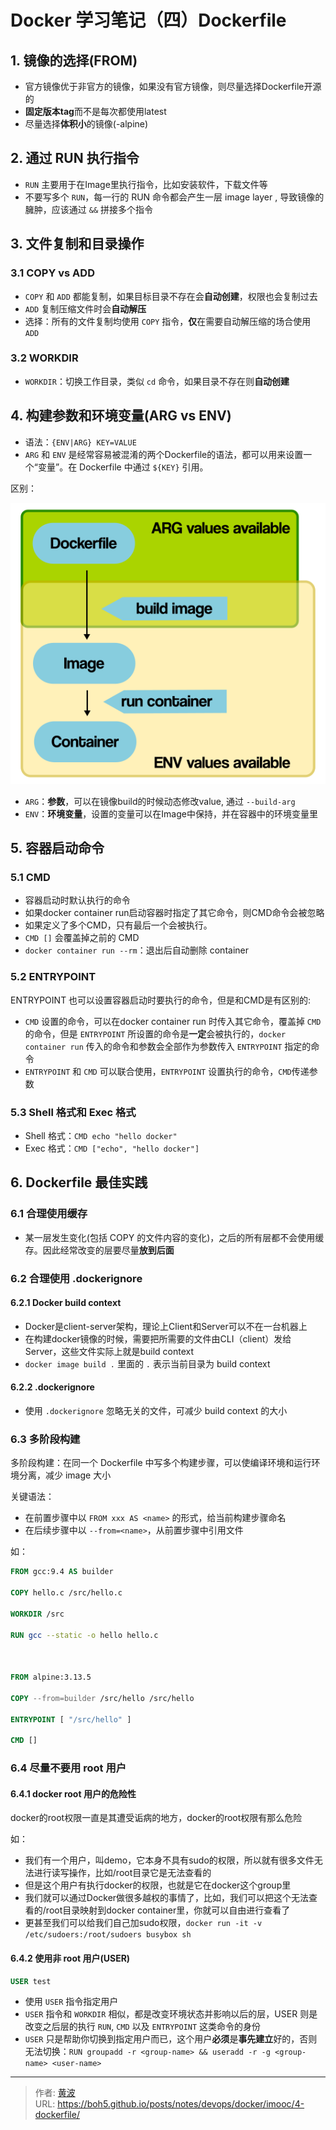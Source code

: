 # Docker 学习笔记（四）Dockerfile


## 1. 镜像的选择(FROM)

- 官方镜像优于非官方的镜像，如果没有官方镜像，则尽量选择Dockerfile开源的
- **固定版本tag**而不是每次都使用latest
- 尽量选择**体积小**的镜像(-alpine)

## 2. 通过 RUN 执行指令

- `RUN` 主要用于在Image里执行指令，比如安装软件，下载文件等
- 不要写多个 `RUN`，每一行的 RUN 命令都会产生一层 image layer , 导致镜像的臃肿，应该通过 `&&` 拼接多个指令

## 3. 文件复制和目录操作

### 3.1 COPY vs ADD

- `COPY` 和 `ADD` 都能复制，如果目标目录不存在会**自动创建**，权限也会复制过去
- `ADD` 复制压缩文件时会**自动解压**
- 选择：所有的文件复制均使用 `COPY` 指令，**仅**在需要自动解压缩的场合使用 `ADD`

### 3.2 WORKDIR

- `WORKDIR`：切换工作目录，类似 `cd` 命令，如果目录不存在则**自动创建**



## 4. 构建参数和环境变量(ARG vs ENV)

- 语法：`{ENV|ARG} KEY=VALUE`
- `ARG` 和 `ENV` 是经常容易被混淆的两个Dockerfile的语法，都可以用来设置一个“变量”。在 Dockerfile 中通过 `${KEY}` 引用。

区别：

![ARG vs ENV](../images/docker_environment_build_args.png)

- `ARG`：**参数**，可以在镜像build的时候动态修改value, 通过 `--build-arg`
- `ENV`：**环境变量**，设置的变量可以在Image中保持，并在容器中的环境变量里

## 5. 容器启动命令 

### 5.1 CMD

- 容器启动时默认执行的命令
- 如果docker container run启动容器时指定了其它命令，则CMD命令会被忽略
- 如果定义了多个CMD，只有最后一个会被执行。
- `CMD []` 会覆盖掉之前的 CMD
- `docker container run --rm`：退出后自动删除 container

### 5.2 ENTRYPOINT

ENTRYPOINT 也可以设置容器启动时要执行的命令，但是和CMD是有区别的:

- `CMD` 设置的命令，可以在docker container run 时传入其它命令，覆盖掉 `CMD` 的命令，但是 `ENTRYPOINT` 所设置的命令是**一定**会被执行的，`docker container run` 传入的命令和参数会全部作为参数传入 `ENTRYPOINT` 指定的命令
- `ENTRYPOINT` 和 `CMD` 可以联合使用，`ENTRYPOINT` 设置执行的命令，`CMD`传递参数

### 5.3 Shell 格式和 Exec 格式

- Shell 格式：`CMD echo "hello docker"`
- Exec 格式：`CMD ["echo", "hello docker"]`

## 6. Dockerfile 最佳实践

### 6.1 合理使用缓存

- 某一层发生变化(包括 COPY 的文件内容的变化)，之后的所有层都不会使用缓存。因此经常改变的层要尽量**放到后面**

### 6.2 合理使用 .dockerignore

#### 6.2.1 Docker build context

- Docker是client-server架构，理论上Client和Server可以不在一台机器上
- 在构建docker镜像的时候，需要把所需要的文件由CLI（client）发给Server，这些文件实际上就是build context
- `docker image build .` 里面的 `.` 表示当前目录为 build context

#### 6.2.2 .dockerignore

- 使用 `.dockerignore` 忽略无关的文件，可减少 build context 的大小

### 6.3 多阶段构建

多阶段构建：在同一个 Dockerfile 中写多个构建步骤，可以使编译环境和运行环境分离，减少 image 大小

关键语法：
- 在前置步骤中以 `FROM xxx AS <name>` 的形式，给当前构建步骤命名
- 在后续步骤中以 `--from=<name>`，从前置步骤中引用文件

如：
```dockerfile
FROM gcc:9.4 AS builder

COPY hello.c /src/hello.c

WORKDIR /src

RUN gcc --static -o hello hello.c



FROM alpine:3.13.5

COPY --from=builder /src/hello /src/hello

ENTRYPOINT [ "/src/hello" ]

CMD []
```

### 6.4 尽量不要用 root 用户

#### 6.4.1 docker root 用户的危险性

docker的root权限一直是其遭受诟病的地方，docker的root权限有那么危险

如：
- 我们有一个用户，叫demo，它本身不具有sudo的权限，所以就有很多文件无法进行读写操作，比如/root目录它是无法查看的
- 但是这个用户有执行docker的权限，也就是它在docker这个group里
- 我们就可以通过Docker做很多越权的事情了，比如，我们可以把这个无法查看的/root目录映射到docker container里，你就可以自由进行查看了
- 更甚至我们可以给我们自己加sudo权限，`docker run -it -v /etc/sudoers:/root/sudoers busybox sh`

#### 6.4.2 使用非 root 用户(USER)

```dockerfile
USER test
```
- 使用 `USER` 指令指定用户
- `USER` 指令和 `WORKDIR` 相似，都是改变环境状态并影响以后的层，USER 则是改变之后层的执行 `RUN`, `CMD` 以及 `ENTRYPOINT` 这类命令的身份
- `USER` 只是帮助你切换到指定用户而已，这个用户**必须**是**事先建立**好的，否则无法切换：`RUN groupadd -r <group-name> && useradd -r -g <group-name> <user-name>`



---

> 作者: [黄波](https://boh5.github.io)  
> URL: https://boh5.github.io/posts/notes/devops/docker/imooc/4-dockerfile/  

